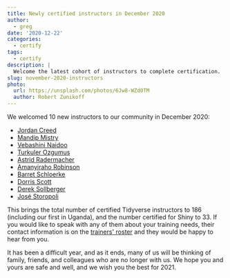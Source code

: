 ```yaml
---
title: Newly certified instructors in December 2020
author:
  - greg
date: '2020-12-22'
categories:
  - certify
tags:
  - certify
description: |
  Welcome the latest cohort of instructors to complete certification.
slug: november-2020-instructors
photo:
  url: https://unsplash.com/photos/6Jw8-WZd0TM
  author: Robert Zunikoff
---
```


We welcomed 10 new instructors to our community in December 2020:

-   [Jordan Creed](https://education.rstudio.com/trainers/people/creed+jordan)
-   [Mandip Mistry](https://education.rstudio.com/trainers/people/mistry+mandip)
-   [Vebashini Naidoo](https://education.rstudio.com/trainers/people/naidoo+vebashini)
-   [Turkuler Ozgumus](https://education.rstudio.com/trainers/people/ozgumus+turkuler)
-   [Astrid Radermacher](https://education.rstudio.com/trainers/people/radermacher+astrid)
-   [Amanyiraho Robinson](https://education.rstudio.com/trainers/people/robinson+amanyiraho)
-   [Barret Schloerke](https://education.rstudio.com/trainers/people/schloerke+barret)
-   [Dorris Scott](https://education.rstudio.com/trainers/people/scott+dorris)
-   [Derek Sollberger](https://education.rstudio.com/trainers/people/sollberger+derek)
-   [José Storopoli](https://education.rstudio.com/trainers/people/storopoli+jose)

This brings the total number of certified Tidyverse instructors to 186
(including our first in Uganda),
and the number certified for Shiny to 33.
If you would like to speak with any of them about your training needs,
their contact information is on the [trainers' roster](http://education.rstudio.com/trainers)
and they would be happy to hear from you.

It has been a difficult year,
and as it ends,
many of us will be thinking of family, friends, and colleagues who are no longer with us.
We hope you and yours are safe and well,
and we wish you the best for 2021.

